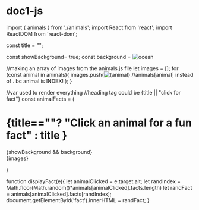 # doc1-js

import { animals } from './animals';
import React from 'react';
import ReactDOM from 'react-dom';

const title = "";

const showBackground= true;
const background = <img className='background' alt='ocean' src='/images/ocean.jpg'/>

//making an array of images from the animals.js file
let images = [];
for (const animal in animals){
  images.push(<img key={animal} className='animal' alt={animal} src={animals[animal].image} aria-label={animal} role='button' onClick={displayFact}/> //animals[animal] instead of . bc animal is INDEX!
  );
}

//var used to render everything 
//heading tag could be {title || "click for fact"}
const animalFacts = 
(
  <div>
    <h1> {title==""? "Click an animal for a fun fact" : title } </h1> 
    {showBackground && background} 
    <div className='animals'>{images} </div>
    <p id='fact'> </p>
  </div>
)

function displayFact(e){
  let animalClicked = e.target.alt;
  let randIndex = Math.floor(Math.random()*animals[animalClicked].facts.length)
  let randFact = animals[animalClicked].facts[randIndex];
  document.getElementById('fact').innerHTML = randFact;
}
